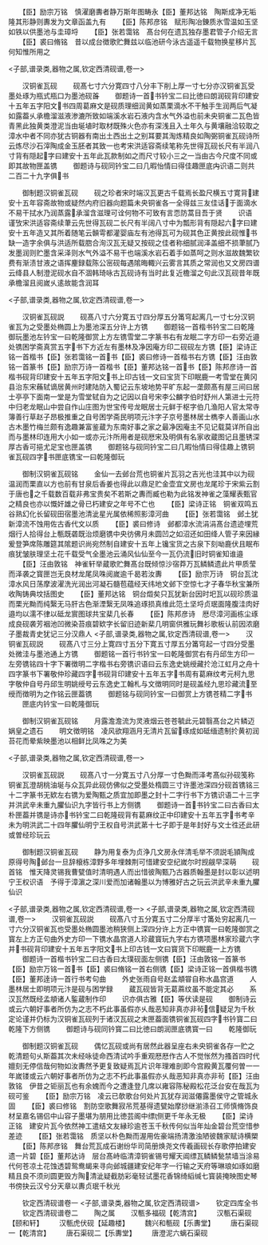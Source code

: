 <!-- { "loadSidebar": true } -->
　　【臣】励宗万铭　慎濯磨夀者静万斯年图畴永【臣】董邦达铭　陶斯成净无垢隆其形静则夀发为文章函盖九有
　　【臣】陈邦彦铭　赋形陶冶錬质氷雪温如玉坚如铁以供墨池与圭璋埒
　　【臣】张若霭铭　髙台何在遗瓦独存墨君管子介绍无言
　　【臣】裘曰脩铭　昔以成台徴歌贮舞兹以临池研今泳古遥遥千载物换星移片瓦何知惟所用之








<子部,谱录类,器物之属,钦定西清砚谱,卷一>








　　汉铜雀瓦砚
　　砚髙七寸六分寛四寸八分丰下削上厚一寸七分亦汉铜雀瓦受墨处琢为瓶式瓶口为墨池砚首
　　御题诗一首书钤宝二曰比徳曰朗润砚背印建安十五年五字阳文书四周葛麻文是砚质理细润黄如蒸栗滴水不干触手生润两后气凝如露葢乆承檐溜滋液渗漉所致如端溪水岩石液内含水气外溢也前未央铜雀二瓦色皆青黑此独黄类澄泥当由埏埴时取材既殊火色亦有深浅且入土年久与黄壤融洽较取之漳水中者不同亦犹古铜器有南出土西出土之别耳要其淘炼精良如陶弼铜雀瓦砚诗所云炼尽沙石滓陶成金玉胚者其致一也考宋洪适容斋续笔称先世得瓦砚长尺有半润八寸背有隠起字曰建安十五年此瓦款制如之而尺寸较小三之一当由古今尺度不同或即其故物匣盖镌
　　御题诗与砚同钤宝二曰几暇怡情曰得佳趣匣底内识语二则共二百二十九字俱书





　　御制题汉铜雀瓦砚
　　砚之珍者宋时端汉瓦更古千载焉长盈尺横五寸寛背建安十五年容斋故物或疑然内府旧器向题篇未央铜雀各一全得兹三友佳话于面滴水不易干拭水乃润蒸露承溜含滋理可诠何物不可致有言恧防蒿目吾于贤
　　识语　谨攷宋洪适容斋续茟云先世得瓦砚二长尺有半阔八寸中为瓢形背有隠起六字曰建安十五年造又其所着随笔云贑雩都灌婴庙左有池得瓦可为砚其色正黄按此砚惟书缺一造字余俱与洪适所载脗合洵汉瓦无疑又按砚之佳者称细腻润泽盖细不损茟腻乃发墨润则贮墨含采泽则水气外溢不易干也端溪水岩石着手如蒸呵之则水滋故魏繁钦费有渐渍甘液之语挥麈録载陈公宻砚每遇隂晦輙兴云雾言其质之常润也又文房四谱云绛县人制澄泥砚水自不涸韩琦咏古瓦砚诗有当时此复近檐溜之句此汉瓦砚昔年既承檐溜且阅嵗乆逺故能含润耳













<子部,谱录类,器物之属,钦定西清砚谱,卷一>








　　汉铜雀瓦砚説
　　砚髙八寸六分寛五寸四分厚五分筩穹起离几一寸七分汉铜雀瓦为之受墨处椭圆上为墨池深五分许上方镌
　　御题铭一首楷书钤宝二曰乾隆御玩墨池左钤宝一曰乾隆御赏上方左镌雪堂二字篆书右有龙眠二字方印一右旁近邉处镌困学斋真赏五字书下方近左有墨林及净因庵方印二砚砚左方镌【臣】梁诗正铭一首楷书【臣】张若霭铭一首书【臣】裘曰修诗一首楷书右方镌【臣】汪由敦铭一首篆书【臣】励宗万诗一首楷书【臣】董邦达铭一首书【臣】陈邦彦诗一首楷书砚背印建安十五年五字阳文书上印古钱一文曰宝货下印眠鹿一考雪堂在黄冈县治东宋蘓轼谪居黄州时建陆防入蜀记云东坡地势平旷东起一垄颇髙有屋三间曰居士亭亭下面南一堂是为雪堂轼自为之记因以自号宋李公麟字伯时舒州人第进士元符中归老龙眠山中尝自作山庄图为世宝传号龙眠居士元鲜于枢字伯几渔阳人官太常寺簿善行草赵子昂极推重之自号困学斋民明项元汴字子京号墨林居士檇李人善画山水古木墨竹梅兰颇有逸趣兼富鉴蔵为东南好事之家之最净因庵主不见记载莫详所自出而与墨林印连用大小如一或亦元汴所用者是砚厯宋及明俱有名家收蔵图记且墨锈深厚古香可挹尤足宝也匣盖镌
　　御题铭与砚同钤宝二曰几暇怡情曰得佳趣上镌铜雀瓦砚四字书匣底镌宝一曰乾隆御玩












　　御制汉铜雀瓦砚铭
　　金仙一去邺台荒也铜雀片瓦羽之吉光也洼其中以为砚温润而栗直以方也前有甘泉后香姜也得此以鼎足贮金壶宜文房也龙尾珍于宋紫云割于唐也之千载数百载非弗宝贵矣不若斯之夀而臧也勒为此铭发神雀之藻耀表甄官之精良也亦以慨奸雄之骨已朽建安之年号不亡也
　　【臣】梁诗正铭　铜雀双鸣五谷熟幻化长留砚田宿墨池清泚星光属依稀照影漳河曲
　　【臣】张若霭铭　邺土犹新漳流不蚀用佐古香代文以质
　　【臣】裘曰修诗　邺都漳水流涓涓髙台遗迹埋荒烟行人拾得台上甎既砻既治烦磨镌中央彷佛月未圆凹之如沼还如田绛人管子来因縁爰登笋席陈雕筵其隂题识尚宛然制自建安十五年上镵宝货之古泉下刻呦鹿伏且眠布痕犹皱肤理坚土花千载受气全墨池云涌风仙仙至今一瓦仍流旧时铜雀知谁邉
　　【臣】汪由敦铭　神雀轩举蔵歌贮舞髙台既倾惊沙宿莽万瓦鳞鳞遗此片甲质莹而泽袭之寳匣岂无良材龙尾凤咮阅嵗逾千曷若汝夀
　　【臣】励宗万诗　铜台瓦沈漳水风日荡摩波濯洗光润出河凝石髓苞蕴经天纬地文邺下空惊七才子春华秋宝兼所收陶铸典坟括图史
　　【臣】董邦达铭　铜台燬矣只瓦犹新台因时圯瓦以砚珍质温而栗光黝而纯繄无马肝古色渐湮繄无凤咮追琢损真维此笵土坚埒贞珉面隆腹洼肉好邉均以濡不律以砥龙賔图球共宝棐几长春
　　【臣】陈邦彦诗　厯尽漳河画栋尘琢成良砚袭芳裀池凹微染苔痕碧欵字长留旧迹新棐几明窗供雅玩舞衫歌板认前因浓磨子墨裁青史犹记三分汉鼎人
<子部,谱录类,器物之属,钦定西清砚谱,卷一>
　　汉铜雀瓦砚説
　　砚髙八寸三分上寛四寸五分下寛五寸厚五分筩穹起一寸四分受墨处微洼与墨池通上方镌
　　御题铭一首行书钤宝一曰乾隆御赏右有丹邱生方印一左旁镌铭四十字下署徴明二字楷书右旁镌识语曰云东逸史姚绶藏扵沧江虹月之舟十四字篆书下署敬仲珍藏四字书砚背印建安十五年五字书周有葛麻纹考元柯九思字敬仲自号丹邱生明姚绶号云东逸史工翰札与文徴明同时是砚盖经九思珍藏流至绶而徴明为之作铭云匣葢镌
　　御题铭与砚同钤宝一曰御赏上方镌苍精二字书
　　匣底内钤宝一曰乾隆御玩



　　御制汉铜雀瓦砚铭
　　月露澹澹流为灵液烟云苍苍毓此元碧翳髙台之片鳞迈娲皇之遗石
　　明文徴明铭　凌风欲翔涵月无清片瓦留琢成如砥缅遗制扵黄初润苔花而晕紫映墨池以相鲜比凤咮之为美










<子部,谱录类,器物之属,钦定西清砚谱,卷一>








　　汉铜雀瓦砚説
　　砚髙八寸一分寛五寸八分厚一寸色黝而泽考髙似孙砚笺称铜雀瓦澄胡桃油埏与众瓦异此砚仿佛似之受墨处楕圆三寸许墨池深四分砚首镌铭三十二字篆书无欵左右镌为爱陶甄之质宜加即墨之封十二字行书下方镌识语二十三字并洪武辛未重九臞仙识九字皆行书上方侧镌
　　御题诗一首书钤宝二曰古香曰太朴匣葢并镌是诗亦书钤宝二曰乾隆砚背有葛麻纹正中印建安十五年五字书考辛未为明洪武二十四年臞仙明宁王权自号洪武苐十七子即于是年封好与文士徃还此研或曽经珍玩云











　　御制题汉铜雀瓦砚
　　静为用复泰为贞浄几文房永伴清毛举不须説毛頴陶成原得号陶邺台一旦辞榱栋漳野多年埋棘荆可惜建安空纪嵗尔时觊觎早深萌
　　砚首铭　惟天降灵锡我曹甓值时清明遇人而出惜彼陶甄乃古器质翰墨是封以彰以述明宁王权识语　予得于漳濵之深川爱而加诸翰墨以为博雅好古之玩云洪武辛未重九臞仙识







<子部,谱录类,器物之属,钦定西清砚谱,卷一>
<子部,谱录类,器物之属,钦定西清砚谱,卷一>
　　汉铜雀瓦砚説
　　砚髙八寸五分寛五寸二分厚半寸筩处穷起离几一寸六分汉铜雀瓦也受墨处椭圆墨池稍狭侧上深四分许上方正中镌寳一曰乾隆御赏之寳左上方正句曲外史方印一下镌水晶宫道人珍蔵寳玩九字右方镌项墨林家珍蔵六字并书砚背印建安十五年五字阳文书上印古钱一文曰寳货下印眠鹿一上方镌
　　御题诗一首楷书钤宝二曰古香曰太璞砚面左侧镌【臣】汪由敦铭一首篆书【臣】励宗万铭一首书【臣】裘曰脩铭一首右侧镌【臣】梁诗正铭一首俱楷书镌【臣】董邦逹诗一首行书考句曲
　　外史张雨自号赵孟頫甞自称水晶宫道
　　人墨林居士即明项元汴是砚与困学録
　　蔵瓦砚皆背无葛蔴纹虽不能定其必
　　系汉瓦然既经孟頫诸人鍳蔵制作印
　　识亦俱古雅【臣】等伏读是砚
　　御制诗云或云六朝好事者所仿为之志不朽此事虽假亦乆哉恶知非真亦非茍信疑足为千秋定论谨并仍标为汉铜雀瓦砚列于诸汉瓦砚之末匣葢面镌铜雀瓦砚四字书钤寳二曰乾隆下方侧镌
　　御题诗与砚同钤寳二曰比徳曰朗润匣底镌寳一曰
　　乾隆御玩








　　御制题汉铜雀瓦砚
　　偶忆瓦砚或尚有居然此器呈座右未央铜雀各存一贮之乾清题句乆斯葢其次未经咏徒命西清试吟手重观厯厯作古人不觉怅然为搔首四时代嬗刻无停信哉何物如汝夀然予更复致疑焉瓦片识年理难剖即今宫殿黄瓦覆何曽一一年嵗镂或云六朝好事者所仿为之志不朽此事虽假亦乆哉恶知非真亦非茍【臣】汪由敦铭　伊昔之钜丽瓦也有余媿而今之遭逢登几席以雍容陈秘殿松花泛台安在哉瓦为砚可鉴
　　【臣】励宗万铭　凌云已欹歌台何处片瓦犹存润滋僊露墨侯守之管城永固
　　【臣】裘曰修铭　割防空歌舞寂吊荒基得遗甓始摩挱继湔涤召工师慎脩饰良材呈嘉名锡侣中山容子墨堪为朋用比徳芸阁中缥侧更千年永无极
　　【臣】梁诗正铭　建安片瓦今依然神工遣结文友縁珍逾苍玉千秋传何似当年灿金碧台荒空惜参差迹
　　【臣】张若霭铭　质坚以朴色黝而渥用佐豪端扬清激浊陋彼魏家赋诗横槊
　　【臣】陈邦彦铭　舞台荒瓦成石谢纷华司简册焕尧文传羲画砚长存歌停拍建安遗一片碧【臣】董邦达诗　层台髙峙临清漳铜雀锡号耀天阊缥瓦鳞鳞甃禁墙当涂易代何苍凉土花蚀透碧鸳鸯朅来寻向邺城疆建安纪年字一行输之天府等琳琅如琢如磨精且良不须刓圆更毁方陶清泚疑截肪彩毫轻试墨花香锦绮縚缄七寳装掩映图史琴书傍抉云汉兮分天章以夀贞珉千秋光

　　钦定西清砚谱卷一
<子部,谱录类,器物之属,钦定西清砚谱>
　　钦定四库全书
　　钦定西清砚谱卷二
　　陶之属
　　汉甎多福砚【乾清宫】
　　汉甎石渠砚【颐和轩】
　　汉甎虎伏砚【延趣楼】
　　魏兴和甎砚【乐夀堂】
　　唐石渠砚一【乾清宫】
　　唐石渠砚二【乐夀堂】
　　唐澄泥六螭石渠砚
